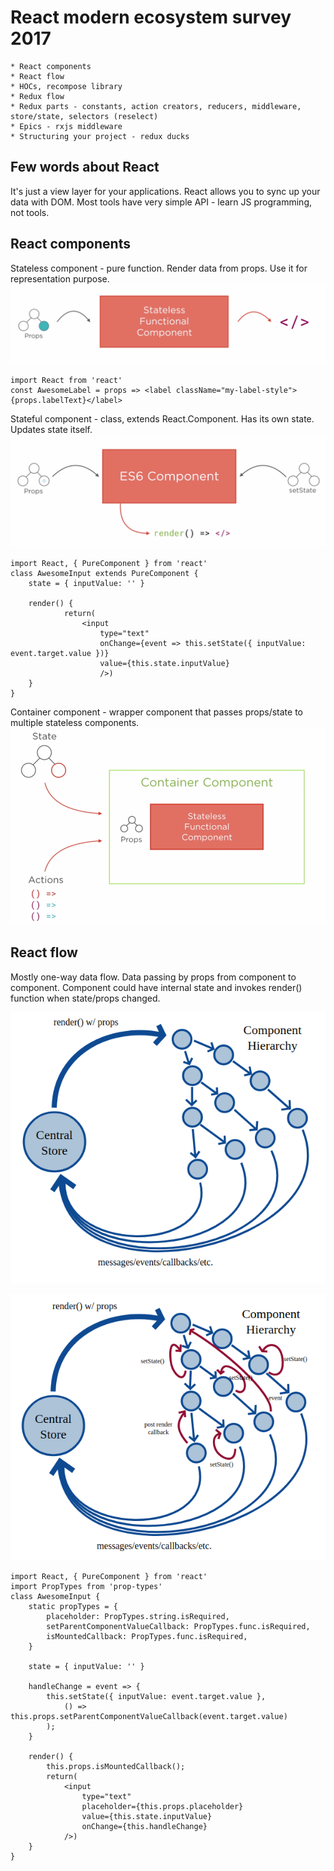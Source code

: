# React modern ecosystem survey 2017

    * React components
    * React flow
    * HOCs, recompose library
    * Redux flow
    * Redux parts - constants, action creators, reducers, middleware, store/state, selectors (reselect)
    * Epics - rxjs middleware
    * Structuring your project - redux ducks
    
## Few words about React
It's just a view layer for your applications. React allows you to sync up your data with DOM.
Most tools have very simple API - learn JS programming, not tools.

## React components
Stateless component - pure function. Render data from props. Use it for representation purpose.
![](./pictures/stateless-component.png)
````
import React from 'react'
const AwesomeLabel = props => <label className="my-label-style">{props.labelText}</label>
````
Stateful component - class, extends React.Component. Has its own state. Updates state itself.
![](./pictures/statefull-component.png)
```
import React, { PureComponent } from 'react'
class AwesomeInput extends PureComponent {
    state = { inputValue: '' }
    
    render() {         
            return(
                <input 
                    type="text"
                    onChange={event => this.setState({ inputValue: event.target.value })} 
                    value={this.state.inputValue}
                    />)
    }
}
```
Container component - wrapper component that passes props/state to multiple stateless components.
![](./pictures/container-component.png)
        
## React flow 
Mostly one-way data flow. Data passing by props from component to component. 
Component could have internal state and invokes render() function when state/props changed.

![](./pictures/react-flow-props.png)


![](./pictures/react-flow-state.png)

````
import React, { PureComponent } from 'react'
import PropTypes from 'prop-types'
class AwesomeInput {
    static propTypes = {
        placeholder: PropTypes.string.isRequired,
        setParentComponentValueCallback: PropTypes.func.isRequired,
        isMountedCallback: PropTypes.func.isRequired,
    }
    
    state = { inputValue: '' }
    
    handleChange = event => {
        this.setState({ inputValue: event.target.value },
            () => this.props.setParentComponentValueCallback(event.target.value)
        );
    }
        
    render() {
        this.props.isMountedCallback();
        return(
            <input 
                type="text"
                placeholder={this.props.placeholder}
                value={this.state.inputValue}
                onChange={this.handleChange}                
            />)
    }
}
````
